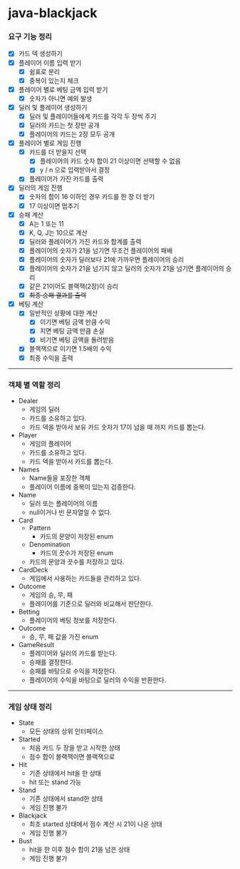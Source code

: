 # java-blackjack

### 요구 기능 정리

- [x] 카드 덱 생성하기
- [x] 플레이어 이름 입력 받기
    - [x] 쉼표로 분리
    - [x] 중복이 있는지 체크
- [x] 플레이어 별로 베팅 금액 입력 받기
    - [x] 숫자가 아니면 예외 발생
- [x] 딜러 및 플레이어 생성하기
    - [x] 딜러 및 플레이어들에게 카드를 각각 두 장씩 주기
    - [x] 딜러의 카드는 첫 장만 공개
    - [x] 플레이어의 카드는 2장 모두 공개
- [x] 플레이어 별로 게임 진행
    - [x] 카드를 더 받을지 선택
        - [x] 플레이어의 카드 숫자 합이 21 이상이면 선택할 수 없음
        - [x] y / n 으로 입력받아서 결정
    - [x] 플레이어가 가진 카드를 출력
- [x] 딜러의 게임 진행
    - [x] 숫자의 합이 16 이하인 경우 카드를 한 장 더 받기
    - [x] 17 이상이면 멈추기
- [x] 승패 계산
    - [x] A는 1 또는 11
    - [x] K, Q, J는 10으로 계산
    - [x] 딜러와 플레이어가 가진 카드와 합계를 출력
    - [x] 플레이어의 숫자가 21을 넘기면 무조건 플레이어의 패배
    - [x] 플레이어의 숫자가 딜러보다 21에 가까우면 플레이어의 승리
    - [x] 플레이어의 숫자가 21을 넘기지 않고 딜러의 숫자가 21을 넘기면 플레이어의 승리
    - [x] 같은 21이어도 블랙잭(2장)이 승리
    - [x] ~~최종 승패 결과를 출력~~
- [x] 베팅 계산
    - [x] 일반적인 상황에 대한 계산
        - [x] 이기면 베팅 금액 만큼 수익
        - [x] 지면 베팅 금액 만큼 손실
        - [x] 비기면 베팅 금액을 돌려받음
    - [x] 블랙잭으로 이기면 1.5배의 수익
    - [x] 최종 수익을 출력

---

### 객체 별 역할 정리

- Dealer
    - 게임의 딜러
    - 카드를 소유하고 있다.
    - 카드 덱을 받아서 보유 카드 숫자가 17이 넘을 때 까지 카드를 뽑는다.
- Player
    - 게임의 플레이어
    - 카드를 소유하고 있다.
    - 카드 덱을 받아서 카드를 뽑는다.
- Names
    - Name들을 포장한 객체
    - 플레이어 이름에 중복이 있는지 검증한다.
- Name
    - 딜러 또는 플레이어의 이름
    - null이거나 빈 문자열일 수 없다.
- Card
    - Pattern
        - 카드의 문양이 저장된 enum
    - Denomination
        - 카드의 끗수가 저장된 enum
    - 카드의 문양과 끗수를 저장하고 있다.
- CardDeck
    - 게임에서 사용하는 카드들을 관리하고 있다.
- Outcome
    - 게임의 승, 무, 패
    - 플레이어를 기준으로 딜러와 비교해서 판단한다.
- Betting
    - 플레이어의 베팅 정보를 저장한다.
- Outcome
    - 승, 무, 패 값을 가진 enum
- GameResult
    - 플레이어와 딜러의 카드를 받는다.
    - 승패를 결정한다.
    - 승패를 바탕으로 수익을 저장한다.
    - 플레이어의 수익을 바탕으로 딜러의 수익을 반환한다.

---

### 게임 상태 정리

- State
    - 모든 상태의 상위 인터페이스
- Started
    - 처음 카드 두 장을 받고 시작한 상태
    - 점수 합이 블랙잭이면 블랙잭으로
- Hit
    - 기존 상태에서 hit을 한 상태
    - hit 또는 stand 가능
- Stand
    - 기존 상태에서 stand한 상태
    - 게임 진행 불가
- Blackjack
    - 최초 started 상태에서 점수 계산 시 21이 나온 상태
    - 게임 진행 불가
- Bust
    - hit을 한 이후 점수 합이 21을 넘은 상태
    - 게임 진행 불가

